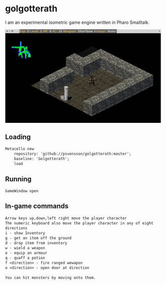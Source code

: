 # golgotterath

I am an experimental isometric game engine written in Pharo Smalltalk.

![Screenshot](https://github.com/psvensson/golgotterath/blob/master/gamescreenshot.png?raw=true)

## Loading
```
Metacello new
    repository: 'github://psvensson/golgotterath:master';
    baseline: 'Golgotterath';
    load
```

## Running 
```
GameWindow open 
```

## In-game commands
    Arrow keys up,down,left right move the player character
    The numeric keyboard also move the player character in any of eight directions
    i - show Inventory
    g - get an item off the ground
    d - drop item from inventory
    w - wield a weapon
    e - equip an armour
    q - quaff a potion
    f <direction> - fire ranged wewapon
    o <direction> - open door at direction
    
    You can hit monsters by moving onto them.
